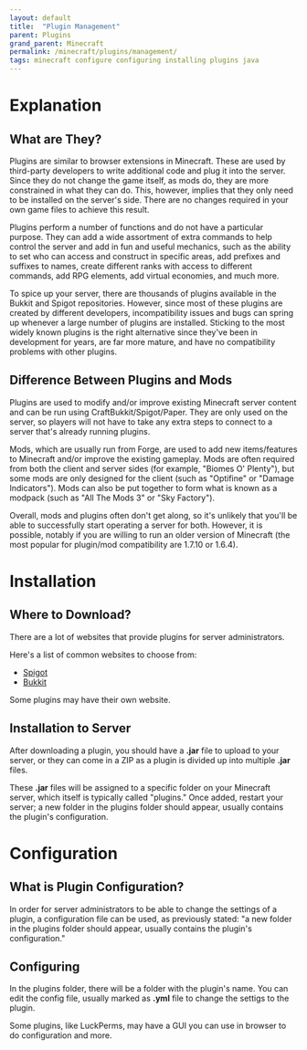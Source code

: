 ```yaml
---
layout: default
title:  "Plugin Management"
parent: Plugins
grand_parent: Minecraft
permalink: /minecraft/plugins/management/
tags: minecraft configure configuring installing plugins java
---
```


# Explanation
## What are They?
Plugins are similar to browser extensions in Minecraft. These are used by third-party developers to write additional code and plug it into the server. Since they do not change the game itself, as mods do, they are more constrained in what they can do. This, however, implies that they only need to be installed on the server's side. There are no changes required in your own game files to achieve this result.

Plugins perform a number of functions and do not have a particular purpose. They can add a wide assortment of extra commands to help control the server and add in fun and useful mechanics, such as the ability to set who can access and construct in specific areas, add prefixes and suffixes to names, create different ranks with access to different commands, add RPG elements, add virtual economies, and much more.

To spice up your server, there are thousands of plugins available in the Bukkit and Spigot repositories. However, since most of these plugins are created by different developers, incompatibility issues and bugs can spring up whenever a large number of plugins are installed. Sticking to the most widely known plugins is the right alternative since they've been in development for years, are far more mature, and have no compatibility problems with other plugins.

## Difference Between Plugins and Mods
Plugins are used to modify and/or improve existing Minecraft server content and can be run using CraftBukkit/Spigot/Paper. They are only used on the server, so players will not have to take any extra steps to connect to a server that's already running plugins.

Mods, which are usually run from Forge, are used to add new items/features to Minecraft and/or improve the existing gameplay. Mods are often required from both the client and server sides (for example, "Biomes O' Plenty"), but some mods are only designed for the client (such as "Optifine" or "Damage Indicators"). Mods can also be put together to form what is known as a modpack (such as "All The Mods 3" or "Sky Factory").

Overall, mods and plugins often don't get along, so it's unlikely that you'll be able to successfully start operating a server for both. However, it is possible, notably if you are willing to run an older version of Minecraft (the most popular for plugin/mod compatibility are 1.7.10 or 1.6.4).

# Installation
## Where to Download?
There are a lot of websites that provide plugins for server administrators.

Here's a list of common websites to choose from: 
 - [Spigot](https://www.spigotmc.org/)
 - [Bukkit](https://dev.bukkit.org/)

Some plugins may have their own website.

## Installation to Server
After downloading a plugin, you should have a __.jar__ file to upload to your server, or they can come in a ZIP as a plugin is divided up into multiple __.jar__ files.

These __.jar__ files will be assigned to a specific folder on your Minecraft server, which itself is typically called "plugins." Once added, restart your server; a new folder in the plugins folder should appear, usually contains the plugin's configuration.

# Configuration 
## What is Plugin Configuration?
In order for server administrators to be able to change the settings of a plugin, a configuration file can be used, as previously stated: "a new folder in the plugins folder should appear, usually contains the plugin's configuration."

## Configuring
In the plugins folder, there will be a folder with the plugin's name. You can edit the config file, usually marked as __.yml__ file to change the settigs to the plugin.

Some plugins, like LuckPerms, may have a GUI you can use in browser to do configuration and more.